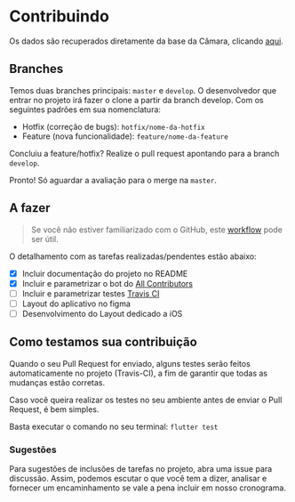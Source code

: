 # Contribuindo

Os dados são recuperados diretamente da base da Câmara, clicando [aqui](https://dadosabertos.camara.leg.br/swagger/api.html).

## Branches

Temos duas branches principais: ```master``` e ```develop```. O desenvolvedor que entrar no projeto irá fazer o clone a partir da branch develop. Com os seguintes padrões em sua nomenclatura:

- Hotfix (correção de bugs): ```hotfix/nome-da-hotfix```
- Feature (nova funcionalidade): ```feature/nome-da-feature```

Concluiu a feature/hotfix? Realize o pull request apontando para a branch ```develop```. 

Pronto! Só aguardar a avaliação para o merge na ```master```.

## A fazer

> Se você não estiver familiarizado com o GitHub, este [workflow](https://guides.github.com/introduction/flow/) pode ser útil.

O detalhamento com as tarefas realizadas/pendentes estão abaixo:

- [x] Incluir documentação do projeto no README
- [x] Incluir e parametrizar o bot do [All Contributors](https://allcontributors.org/)
- [ ] Incluir e parametrizar testes [Travis CI](https://travis-ci.org/) 
- [ ] Layout do aplicativo no figma
- [ ] Desenvolvimento do Layout dedicado a iOS

## Como testamos sua contribuição

Quando o seu Pull Request for enviado, alguns testes serão feitos automaticamente no projeto (Travis-CI), a fim de garantir que todas as mudanças estão corretas.

Caso você queira realizar os testes no seu ambiente antes de enviar o Pull Request, é bem simples.

Basta executar o comando no seu terminal: ```flutter test```

### Sugestões

Para sugestões de inclusões de tarefas no projeto, abra uma issue para discussão. Assim, podemos escutar o que você tem a dizer, analisar e fornecer um encaminhamento se vale a pena incluir em nosso cronograma.
